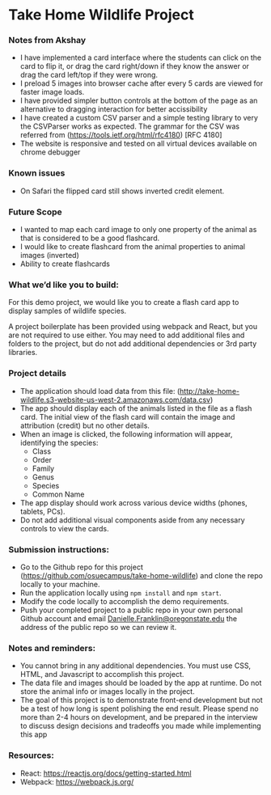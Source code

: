 # Take Home Wildlife Project

### Notes from Akshay
* I have implemented a card interface where the students can click on the card to flip it, or drag the card right/down if they know the answer or drag the card left/top if they were wrong.
* I preload 5 images into browser cache after every 5 cards are viewed for faster image loads.
* I have provided simpler button controls at the bottom of the page as an alternative to dragging interaction for
better accissibility
* I have created a custom CSV parser and a simple testing library to very the CSVParser works as expected.
The grammar for the CSV was referred from (https://tools.ietf.org/html/rfc4180) [RFC 4180] 
* The website is responsive and tested on all virtual devices available on chrome debugger

### Known issues
* On Safari the flipped card still shows inverted credit element.

### Future Scope
* I wanted to map each card image to only one property of the animal as that is considered to be a good flashcard.
* I would like to create flashcard from the animal properties to animal images (inverted)
* Ability to create flashcards

### What we’d like you to build:

For this demo project, we would like you to create a flash card app to display samples of wildlife species.

A project boilerplate has been provided using webpack and React, but you are not required to use either. You may need to add additional files and folders to the project, but do not add additional dependencies or 3rd party libraries.

### Project details

* The application should load data from this file: (http://take-home-wildlife.s3-website-us-west-2.amazonaws.com/data.csv)
* The app should display each of the animals listed in the file as a flash card. The initial view of the flash card will contain the image and attribution (credit) but no other details.
* When an image is clicked, the following information will appear, identifying the species:
    * Class
    * Order
    * Family
    * Genus
    * Species
    * Common Name
* The app display should work across various device widths (phones, tablets, PCs).
* Do not add additional visual components aside from any necessary controls to view the cards.

### Submission instructions:

* Go to the Github repo for this project (https://github.com/osuecampus/take-home-wildlife) and clone the repo locally to your machine.
* Run the application locally using `npm install` and `npm start`.
* Modify the code locally to accomplish the demo requirements.
* Push your completed project to a public repo in your own personal Github account and email Danielle.Franklin@oregonstate.edu the address of the public repo so we can review it.

### Notes and reminders:

* You cannot bring in any additional dependencies. You must use CSS, HTML, and Javascript to accomplish this project.
* The data file and images should be loaded by the app at runtime. Do not store the animal info or images locally in the project.
* The goal of this project is to demonstrate front-end development but not be a test of how long is spent polishing the end result. Please spend no more than 2-4 hours on development, and be prepared in the interview to discuss design decisions and tradeoffs you made while implementing this app

### Resources:

- React: https://reactjs.org/docs/getting-started.html
- Webpack: https://webpack.js.org/
